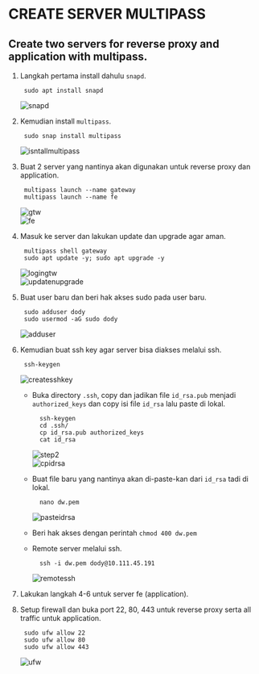 # **CREATE SERVER MULTIPASS**
## Create two servers for reverse proxy and application with multipass.

1. Langkah pertama install dahulu `snapd`.

        sudo apt install snapd
    ![snapd](assets/images-create-server-multipass/snapd.png) <br>

2. Kemudian install `multipass`.

        sudo snap install multipass
    ![isntallmultipass](assets/images-create-server-multipass/installmultipass.png) <br>

3. Buat 2 server yang nantinya akan digunakan untuk reverse proxy dan application.

        multipass launch --name gateway
        multipass launch --name fe
    ![gtw](assets/images-create-server-multipass/gtw.png) <br>
    ![fe](assets/images-create-server-multipass/fe.png)<br>

4. Masuk ke server dan lakukan update dan upgrade agar aman.

        multipass shell gateway
        sudo apt update -y; sudo apt upgrade -y
    ![logingtw](assets/images-create-server-multipass/logingtw.png) <br>
    ![updatenupgrade](assets/images-create-server-multipass/updatenupgrade.png) <br>

5. Buat user baru dan beri hak akses sudo pada user baru.

        sudo adduser dody
        sudo usermod -aG sudo dody
    ![adduser](assets/images-create-server-multipass/adduser.png) <br>

6. Kemudian buat ssh key agar server bisa diakses melalui ssh.
   
        ssh-keygen
    ![createsshkey](assets/images-create-server-multipass/createsshkey.png) <br>

    - Buka directory `.ssh`, copy dan jadikan file `id_rsa.pub` menjadi `authorized_keys` dan copy isi file `id_rsa` lalu paste di lokal.

            ssh-keygen
            cd .ssh/
            cp id_rsa.pub authorized_keys
            cat id_rsa
        ![step2](assets/images-create-server-multipass/step2.png) <br>
        ![cpidrsa](assets/images-create-server-multipass/cpidrsa.png) <br>

    - Buat file baru yang nantinya akan di-paste-kan dari `id_rsa` tadi di lokal.
  
            nano dw.pem
      ![pasteidrsa](assets/images-create-server-multipass/pasteidrsa.png) <br>

    - Beri hak akses dengan perintah `chmod 400 dw.pem`
    - Remote server melalui ssh.

            ssh -i dw.pem dody@10.111.45.191
        ![remotessh](assets/images-create-server-multipass/remotessh.png) <br>

7. Lakukan langkah 4-6 untuk server fe (application).
8. Setup firewall dan buka port 22, 80, 443 untuk reverse proxy serta all traffic untuk application.

        sudo ufw allow 22
        sudo ufw allow 80
        sudo ufw allow 443
    ![ufw](assets/images-create-server-multipass/ufw.png) <br>

